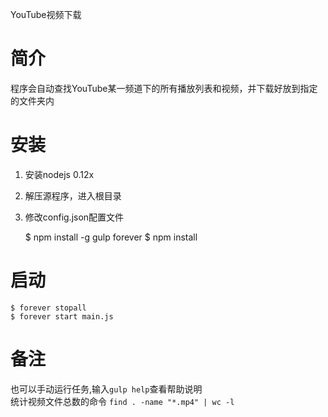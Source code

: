 YouTube视频下载
# 简介
程序会自动查找YouTube某一频道下的所有播放列表和视频，并下载好放到指定的文件夹内

# 安装
1. 安装nodejs 0.12x
2. 解压源程序，进入根目录
3. 修改config.json配置文件


    $ npm install -g gulp forever 
    $ npm install
    
# 启动
    $ forever stopall
    $ forever start main.js

# 备注
也可以手动运行任务,输入`gulp help`查看帮助说明  
统计视频文件总数的命令 `find . -name "*.mp4" | wc -l`


